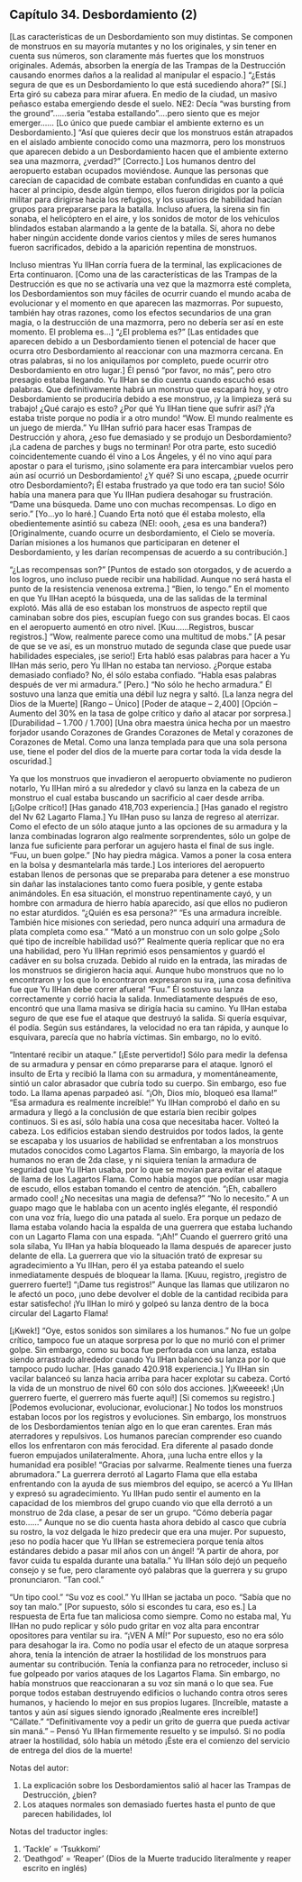 
## Capítulo 34. Desbordamiento (2)


[Las características de un Desbordamiento son muy distintas. Se componen de monstruos en su mayoría mutantes y no los originales, y sin tener en cuenta sus números, son claramente más fuertes que los monstruos originales. Además, absorben la energía de las Trampas de la Destrucción causando enormes daños a la realidad al manipular el espacio.]
“¿Estás segura de que es un Desbordamiento lo que está sucediendo ahora?” [Sí.]
Erta giró su cabeza para mirar afuera. En medio de la ciudad, un masivo peñasco estaba emergiendo desde el suelo.
NE2: Decía “was bursting from the ground”……seria “estaba estallando”….pero siento que es mejor emerger……
[Lo único que puede cambiar el ambiente externo es un Desbordamiento.]
“Así que quieres decir que los monstruos están atrapados en el aislado ambiente conocido como una mazmorra, pero los monstruos que aparecen debido a un Desbordamiento hacen que el ambiente externo sea una mazmorra, ¿verdad?”
[Correcto.]
Los humanos dentro del aeropuerto estaban ocupados moviéndose. Aunque las personas que carecían de capacidad de combate estaban confundidas en cuanto a qué hacer al principio, desde algún tiempo, ellos fueron dirigidos por la policía militar para dirigirse hacia los refugios, y los usuarios de habilidad hacían grupos para prepararse para la batalla.
Incluso afuera, la sirena sin fin sonaba, el helicóptero en el aire, y los sonidos de motor de los vehículos blindados estaban alarmando a la gente de la batalla.
Sí, ahora no debe haber ningún accidente donde varios cientos y miles de seres humanos fueron sacrificados, debido a la aparición repentina de monstruos.
 
Incluso mientras Yu IlHan corría fuera de la terminal, las explicaciones de Erta continuaron.
[Como una de las características de las Trampas de la Destrucción es que no se activaría una vez que la mazmorra esté completa, los Desbordamientos son muy fáciles de ocurrir cuando el mundo acaba de evolucionar y el momento en que aparecen las mazmorras. Por supuesto, también hay otras razones, como los efectos secundarios de una gran magia, o la destrucción de una mazmorra, pero no debería ser así en este momento. El problema es…]
“¿El problema es?”
[Las entidades que aparecen debido a un Desbordamiento tienen el potencial de hacer que ocurra otro Desbordamiento al reaccionar con una mazmorra cercana. En otras palabras, si no los aniquilamos por completo, puede ocurrir otro Desbordamiento en otro lugar.]
Él pensó “por favor, no más”, pero otro presagio estaba llegando. Yu IlHan se dio cuenta cuando escuchó esas palabras. Que definitivamente habrá un monstruo que escapará hoy, y otro Desbordamiento se produciría debido a ese monstruo, ¡y la limpieza será su trabajo!
¿Qué carajo es esto? ¿Por qué Yu IlHan tiene que sufrir así? ¡Ya estaba triste porque no podía ir a otro mundo!
“Wow. El mundo realmente es un juego de mierda.”
Yu IlHan sufrió para hacer esas Trampas de Destrucción y ahora, ¿eso fue demasiado y se produjo un Desbordamiento? ¡La cadena de parches y bugs no terminan!
Por otra parte, esto sucedió coincidentemente cuando él vino a Los Ángeles, y él no vino aquí para apostar o para el turismo, ¡sino solamente era para intercambiar vuelos pero aún así ocurrió un Desbordamiento! ¿Y qué? Si uno escapa, ¿puede ocurrir otro Desbordamiento?¡ Él estaba frustrado ya que todo era tan sucio!
Sólo había una manera para que Yu IlHan pudiera desahogar su frustración. “Dame una búsqueda. Dame uno con muchas recompensas. Lo digo en serio.” [Yo…yo lo haré.]
Cuando Erta notó que él estaba molesto, ella obedientemente asintió su cabeza (NEI: oooh, ¿esa es una bandera?)
[Originalmente, cuando ocurre un desbordamiento, el Cielo se movería. Darían misiones a los humanos que participaran en detener el Desbordamiento, y les darían recompensas de acuerdo a su contribución.]
 
“¿Las recompensas son?”
[Puntos de estado son otorgados, y de acuerdo a los logros, uno incluso puede recibir una habilidad. Aunque no será hasta el punto de la resistencia venenosa extrema.]
“Bien, lo tengo.”
En el momento en que Yu IlHan aceptó la búsqueda, una de las salidas de la terminal explotó.
Más allá de eso estaban los monstruos de aspecto reptil que caminaban sobre dos pies, escupían fuego con sus grandes bocas. El caos en el aeropuerto aumentó en otro nivel.
[Kuu……Registros, buscar registros.]
“Wow, realmente parece como una multitud de mobs.”
[A pesar de que se ve así, es un monstruo mutado de segunda clase que puede usar habilidades especiales, ¡se serio!]
Erta habló esas palabras para hacer a Yu IlHan más serio, pero Yu IlHan no estaba tan nervioso.
¿Porque estaba demasiado confiado? No, él sólo estaba confiado. “Habla esas palabras después de ver mi armadura.”
[Pero.]
“No sólo he hecho armadura.”
Él sostuvo una lanza que emitía una débil luz negra y saltó.
[La lanza negra del Dios de la Muerte] [Rango – Único]
[Poder de ataque – 2,400]
[Opción – Aumento del 30% en la tasa de golpe crítico y daño al atacar por sorpresa.]
[Durabilidad – 1.700 / 1.700]
[Una obra maestra única hecha por un maestro forjador usando Corazones de Grandes Corazones de Metal y corazones de Corazones de Metal. Como una lanza templada para que una sola persona use, tiene el poder del dios de la muerte para cortar toda la vida desde la oscuridad.]
 
Ya que los monstruos que invadieron el aeropuerto obviamente no pudieron notarlo, Yu IlHan miró a su alrededor y clavó su lanza en la cabeza de un monstruo el cual estaba buscando un sacrificio al caer desde arriba.
[¡Golpe crítico!]
[Has ganado 418,703 experiencia.]
[Has ganado el registro del Nv 62 Lagarto Flama.]
Yu IlHan puso su lanza de regreso al aterrizar. Como el efecto de un sólo ataque junto a las opciones de su armadura y la lanza combinadas lograron algo realmente sorprendentes, sólo un golpe de lanza fue suficiente para perforar un agujero hasta el final de sus ingle.
“Fuu, un buen golpe.”
[No hay piedra mágica. Vamos a poner la cosa entera en la bolsa y desmantelarla más tarde.]
Los interiores del aeropuerto estaban llenos de personas que se preparaba para detener a ese monstruo sin dañar las instalaciones tanto como fuera posible, y gente estaba animándoles.
En esa situación, el monstruo repentinamente cayó, y un hombre con armadura de hierro había aparecido, así que ellos no pudieron no estar aturdidos.
“¿Quién es esa persona?”
“Es una armadura increíble. También hice misiones con seriedad, pero nunca adquirí una armadura de plata completa como esa.”
“Mató a un monstruo con un solo golpe ¿Solo qué tipo de increíble habilidad usó?”
Realmente quería replicar que no era una habilidad, pero Yu IlHan reprimió esos pensamientos y guardó el cadáver en su bolsa cruzada. Debido al ruido en la entrada, las miradas de los monstruos se dirigieron hacia aquí.
Aunque hubo monstruos que no lo encontraron y los que lo encontraron expresaron su ira, ¡una cosa definitiva fue que Yu IlHan debe correr afuera!
“Fuu.”
Él sostuvo su lanza correctamente y corrió hacia la salida. Inmediatamente después de eso, encontró que una llama masiva se dirigía hacia su camino. Yu IlHan estaba seguro de que ese fue el ataque que destruyó la salida.
Si quería esquivar, él podía. Según sus estándares, la velocidad no era tan rápida, y aunque lo esquivara, parecía que no habría víctimas. Sin embargo, no lo evitó.
 
“Intentaré recibir un ataque.” [¡Este pervertido!]
Sólo para medir la defensa de su armadura y pensar en cómo prepararse para el ataque. Ignoró el insulto de Erta y recibió la llama con su armadura, y momentáneamente, sintió un calor abrasador que cubría todo su cuerpo.
Sin embargo, eso fue todo. La llama apenas parpadeó así. “¡Oh, Dios mío, bloqueó esa llama!”
“Esa armadura es realmente increíble!”
Yu IlHan comprobó el daño en su armadura y llegó a la conclusión de que estaría bien recibir golpes continuos. Si es así, sólo había una cosa que necesitaba hacer.
Volteó la cabeza. Los edificios estaban siendo destruidos por todos lados, la gente se escapaba y los usuarios de habilidad se enfrentaban a los monstruos mutados conocidos como Lagartos Flama.
Sin embargo, la mayoría de los humanos no eran de 2da clase, y ni siquiera tenían la armadura de seguridad que Yu IlHan usaba, por lo que se movían para evitar el ataque de llama de los Lagartos Flama. Como había magos que podían usar magia de escudo, ellos estaban tomando el centro de atención.
“¡Eh, caballero armado cool! ¿No necesitas una magia de defensa?” “No lo necesito.”
A un guapo mago que le hablaba con un acento inglés elegante, él respondió con una voz fría, luego dio una patada al suelo. Era porque un pedazo de llama estaba volando hacia la espalda de una guerrera que estaba luchando con un Lagarto Flama con una espada.
“¡Ah!”
Cuando el guerrero gritó una sola sílaba, Yu IlHan ya había bloqueado la llama después de aparecer justo delante de ella. La guerrera que vio la situación trató de expresar su agradecimiento a Yu IlHan, pero él ya estaba pateando el suelo inmediatamente después de bloquear la llama.
[Kuuu, registro, ¡registro de guerrero fuerte!] “¡Dame tus registros!”
Aunque las llamas que utilizaron no le afectó un poco, ¡uno debe devolver el doble de la cantidad recibida para estar satisfecho!
¡Yu IlHan lo miró y golpeó su lanza dentro de la boca circular del Lagarto Flama!
 
[¡Kwek!]
“Oye, estos sonidos son similares a los humanos.”
No fue un golpe crítico, tampoco fue un ataque sorpresa por lo que no murió con el primer golpe. Sin embargo, como su boca fue perforada con una lanza, estaba siendo arrastrado alrededor cuando Yu IlHan balanceó su lanza por lo que tampoco pudo luchar.
[Has ganado 420.918 experiencia.]
Yu IlHan sin vacilar balanceó su lanza hacia arriba para hacer explotar su cabeza. Cortó la vida de un monstruo de nivel 60 con sólo dos acciones.
]¡Kweeeek! ¡Un guerrero fuerte, el guerrero más fuerte aquí!] [Si comemos su registro.]
[Podemos evolucionar, evolucionar, evolucionar.]
No todos los monstruos estaban locos por los registros y evoluciones. Sin embargo, los monstruos de los Desbordamientos tenían algo en lo que eran carentes. Eran más aterradores y repulsivos.
Los humanos parecían comprender eso cuando ellos los enfrentaron con más ferocidad. Era diferente al pasado donde fueron empujados unilateralmente.
Ahora, ¡una lucha entre ellos y la humanidad era posible!
“Gracias por salvarme. Realmente tienes una fuerza abrumadora.”
La guerrera derrotó al Lagarto Flama que ella estaba enfrentando con la ayuda de sus miembros del equipo, se acercó a Yu IlHan y expresó su agradecimiento.
Yu IlHan pudo sentir el aumento en la capacidad de los miembros del grupo cuando vio que ella derrotó a un monstruo de 2da clase, a pesar de ser un grupo.
“Cómo debería pagar esto……”
Aunque no se dio cuenta hasta ahora debido al casco que cubría su rostro, la voz delgada le hizo predecir que era una mujer.
Por supuesto, ¡eso no podía hacer que Yu IlHan se estremeciera porque tenía altos estándares debido a pasar mil años con un ángel!
“A partir de ahora, por favor cuida tu espalda durante una batalla.”
Yu IlHan sólo dejó un pequeño consejo y se fue, pero claramente oyó palabras que la guerrera y su grupo pronunciaron.
“Tan cool.”
 
“Un tipo cool.” “Su voz es cool.”
Yu IlHan se jactaba un poco. “Sabía que no soy tan malo.”
[Por supuesto, sólo si escondes tu cara, eso es.]
La respuesta de Erta fue tan maliciosa como siempre.
Como no estaba mal, Yu IlHan no pudo replicar y sólo pudo gritar en voz alta para encontrar opositores para ventilar su ira.
“¡VEN A MÍ!”
Por supuesto, eso no era sólo para desahogar la ira. Como no podía usar el efecto de un ataque sorpresa ahora, tenía la intención de atraer la hostilidad de los monstruos para aumentar su contribución. Tenía la confianza para no retroceder, incluso si fue golpeado por varios ataques de los Lagartos Flama.
Sin embargo, no había monstruos que reaccionaran a su voz sin maná o lo que sea. Fue porque todos estaban destruyendo edificios o luchando contra otros seres humanos, y haciendo lo mejor en sus propios lugares.
[Increíble, mataste a tantos y aún así sigues siendo ignorado ¡Realmente eres increíble!]
“Cállate.”
“Definitivamente voy a pedir un grito de guerra que pueda activar sin maná.” – Pensó Yu IlHan firmemente resuelto y se impulsó.
Si no podía atraer la hostilidad, sólo había un método ¡Éste era el comienzo del servicio de entrega del dios de la muerte!



Notas del autor:
1.	La explicación sobre los Desbordamientos salió al hacer las Trampas de Destrucción, ¿bien?
2.	Los ataques normales son demasiado fuertes hasta el punto de que parecen habilidades, lol


Notas del traductor ingles:
 
1.	‘Tackle’ = ‘Tsukkomi’
2.	‘Deathgod’ = ‘Reaper’ (Dios de la Muerte traducido literalmente y reaper escrito en inglés)
